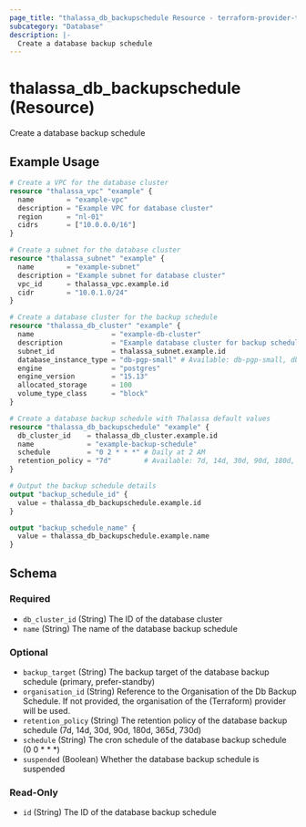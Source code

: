 ```yaml
---
page_title: "thalassa_db_backupschedule Resource - terraform-provider-thalassa"
subcategory: "Database"
description: |-
  Create a database backup schedule
---
```


# thalassa_db_backupschedule (Resource)

Create a database backup schedule

## Example Usage

```terraform
# Create a VPC for the database cluster
resource "thalassa_vpc" "example" {
  name        = "example-vpc"
  description = "Example VPC for database cluster"
  region      = "nl-01"
  cidrs       = ["10.0.0.0/16"]
}

# Create a subnet for the database cluster
resource "thalassa_subnet" "example" {
  name        = "example-subnet"
  description = "Example subnet for database cluster"
  vpc_id      = thalassa_vpc.example.id
  cidr        = "10.0.1.0/24"
}

# Create a database cluster for the backup schedule
resource "thalassa_db_cluster" "example" {
  name                   = "example-db-cluster"
  description            = "Example database cluster for backup schedule"
  subnet_id              = thalassa_subnet.example.id
  database_instance_type = "db-pgp-small" # Available: db-pgp-small, db-pgp-medium, db-pgp-large, db-pgp-xlarge, db-pgp-2xlarge, db-pgp-4xlarge, db-dgp-small, db-dgp-medium, db-dgp-large, db-dgp-xlarge, db-dgp-2xlarge, db-dgp-4xlarge
  engine                 = "postgres"
  engine_version         = "15.13"
  allocated_storage      = 100
  volume_type_class      = "block"
}

# Create a database backup schedule with Thalassa default values
resource "thalassa_db_backupschedule" "example" {
  db_cluster_id    = thalassa_db_cluster.example.id
  name             = "example-backup-schedule"
  schedule         = "0 2 * * *" # Daily at 2 AM
  retention_policy = "7d"        # Available: 7d, 14d, 30d, 90d, 180d, 365d, 730d
}

# Output the backup schedule details
output "backup_schedule_id" {
  value = thalassa_db_backupschedule.example.id
}

output "backup_schedule_name" {
  value = thalassa_db_backupschedule.example.name
}
```
<!-- schema generated by tfplugindocs -->
## Schema

### Required

- `db_cluster_id` (String) The ID of the database cluster
- `name` (String) The name of the database backup schedule

### Optional

- `backup_target` (String) The backup target of the database backup schedule (primary, prefer-standby)
- `organisation_id` (String) Reference to the Organisation of the Db Backup Schedule. If not provided, the organisation of the (Terraform) provider will be used.
- `retention_policy` (String) The retention policy of the database backup schedule (7d, 14d, 30d, 90d, 180d, 365d, 730d)
- `schedule` (String) The cron schedule of the database backup schedule (0 0 * * *)
- `suspended` (Boolean) Whether the database backup schedule is suspended

### Read-Only

- `id` (String) The ID of the database backup schedule

 
